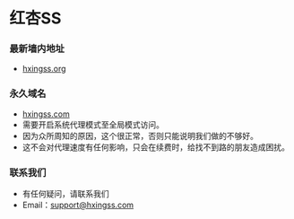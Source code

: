 # 红杏SS
### 最新墙内地址
- [hxingss.org](http://hxingss.org/)
### 永久域名
- [hxingss.com](http://hxingss.com/)
- 需要开启系统代理模式至全局模式访问。
- 因为众所周知的原因，这个很正常，否则只能说明我们做的不够好。
- 这不会对代理速度有任何影响，只会在续费时，给找不到路的朋友造成困扰。
### 联系我们
- 有任何疑问，请联系我们
- Email：support@hxingss.com
